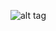 ![alt tag](https://github.com/dgaitsgo/projects/blob/master/fractals/images/Screen%20Shot%202016-05-08%20at%2011.22.34%20PM.png)
